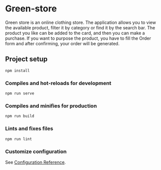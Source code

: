 # Green-store
Green store is an online clothing store. The application allows you to view the available product, filter it by category or find it by the search bar. The product you like can be added to the card, and then you can make a purchase. If you want to purpose the product, you have to fill the Order form and after confirming, your order will be generated.

## Project setup
```
npm install
```

### Compiles and hot-reloads for development
```
npm run serve
```

### Compiles and minifies for production
```
npm run build
```

### Lints and fixes files
```
npm run lint
```

### Customize configuration
See [Configuration Reference](https://cli.vuejs.org/config/).
